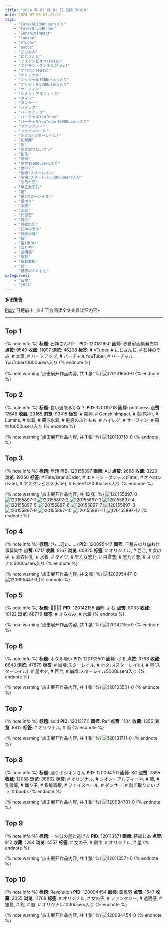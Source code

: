 ```yaml
---
title: "2024 年 07 月 01 日 日榜 Top10"
date: 2024-07-03 06:22:47
tags:
    - "Fate/GO1000users入り"
    - "Fate/GrandOrder"
    - "GenshinImpact"
    - "Lumine"
    - "VTuber"
    - "boobs"
    - "さらなみ"
    - "にじさんじ"
    - "アスクレピオス(Fate)"
    - "エドモン・ダンテス(Fate)"
    - "オベロン(Fate)"
    - "オリジナル"
    - "オリジナル1000users入り"
    - "オリジナル5000users入り"
    - "サーフィン"
    - "シオン・アルフィーネ"
    - "タイツ"
    - "ダンサー"
    - "ハイレグ"
    - "ハーフアップ"
    - "バーチャルYouTuber"
    - "バーチャルYouTuber10000users入り"
    - "ファンタジー"
    - "フェイスベール"
    - "ホタル(スターレイル)"
    - "乳暖簾"
    - "剣"
    - "剥ぎ取りたいブラ"
    - "創作"
    - "原神"
    - "原神10000users入り"
    - "女の子"
    - "崩壊:スターレイル"
    - "崩壊:スターレイル5000users入り"
    - "志乃と恋"
    - "早乙女志乃"
    - "星"
    - "星(スターレイル)"
    - "星ホタ"
    - "本家"
    - "水着"
    - "白雪恋"
    - "百合"
    - "着衣巨乳"
    - "石神のぞみ"
    - "競泳水着"
    - "腋"
    - "蛍(原神)"
    - "踊り子"
    - "透明感"
    - "銀髪"
    - "銀髪碧眼"
    - "雨"
    - "魅惑のふともも"
categories:
    - "日榜"
    - "2024"
---
```


<i class="fa fa-triangle-exclamation"></i>**多图警告**<i class="fa fa-triangle-exclamation"></i>

[Pixiv](https://www.pixiv.net/) 日榜前十, 点击下方阅读全文查看详细内容~

<!-- more -->

---

## Top 1

{% note info %}
**标题**: 石神さん3D！
**PID**: 120131650 **画师**: 赤倉＠画集発売中
**点赞**: 9549 **收藏**: 11097 **浏览**: 46296
**标签**: # VTuber, # にじさんじ, # 石神のぞみ, # 本家, # ハーフアップ, # バーチャルYouTuber, # バーチャルYouTuber10000users入り
{% endnote %}

{% note warning '点击展开作品内容, 共 **1** 张' %}
![120131650-0](https://i.pixiv.re/img-original/img/2024/07/01/00/00/57/120131650_p0.png)
{% endnote %}

## Top 2

{% note info %}
**标题**: 良い波来るかな？
**PID**: 120110718 **画师**: pottsness
**点赞**: 17646 **收藏**: 23165 **浏览**: 93415
**标签**: # 原神, # GenshinImpact, # 蛍(原神), # Lumine, # 水着, # 競泳水着, # 魅惑のふともも, # ハイレグ, # サーフィン, # 原神10000users入り
{% endnote %}

{% note warning '点击展开作品内容, 共 **1** 张' %}
![120110718-0](https://i.pixiv.re/img-original/img/2024/06/30/14/00/01/120110718_p0.jpg)
{% endnote %}

## Top 3

{% note info %}
**标题**: 無題
**PID**: 120155897 **画师**: AU
**点赞**: 2686 **收藏**: 3229 **浏览**: 19250
**标签**: # Fate/GrandOrder, # エドモン・ダンテス(Fate), # オベロン(Fate), # アスクレピオス(Fate), # Fate/GO1000users入り
{% endnote %}

{% note warning '点击展开作品内容, 共 **13** 张' %}
![120155897-0](https://i.pixiv.re/img-original/img/2024/07/01/21/26/54/120155897_p0.png)
![120155897-1](https://i.pixiv.re/img-original/img/2024/07/01/21/26/54/120155897_p1.png)
![120155897-2](https://i.pixiv.re/img-original/img/2024/07/01/21/26/54/120155897_p2.png)
![120155897-3](https://i.pixiv.re/img-original/img/2024/07/01/21/26/54/120155897_p3.png)
![120155897-4](https://i.pixiv.re/img-original/img/2024/07/01/21/26/54/120155897_p4.png)
![120155897-5](https://i.pixiv.re/img-original/img/2024/07/01/21/26/54/120155897_p5.png)
![120155897-6](https://i.pixiv.re/img-original/img/2024/07/01/21/26/54/120155897_p6.png)
![120155897-7](https://i.pixiv.re/img-original/img/2024/07/01/21/26/54/120155897_p7.png)
![120155897-8](https://i.pixiv.re/img-original/img/2024/07/01/21/26/54/120155897_p8.png)
![120155897-9](https://i.pixiv.re/img-original/img/2024/07/01/21/26/54/120155897_p9.png)
![120155897-10](https://i.pixiv.re/img-original/img/2024/07/01/21/26/54/120155897_p10.png)
![120155897-11](https://i.pixiv.re/img-original/img/2024/07/01/21/26/54/120155897_p11.png)
![120155897-12](https://i.pixiv.re/img-original/img/2024/07/01/21/26/54/120155897_p12.png)
{% endnote %}

## Top 4

{% note info %}
**标题**: (ち…近い……)
**PID**: 120095447 **画师**: 千種みのり@お仕事募集中
**点赞**: 6717 **收藏**: 9167 **浏览**: 60825
**标签**: # オリジナル, # 百合, # 女の子, # 着衣巨乳, # 水着, # タイツ, # 早乙女志乃, # 白雪恋, # 志乃と恋, # オリジナル5000users入り
{% endnote %}

{% note warning '点击展开作品内容, 共 **2** 张' %}
![120095447-0](https://i.pixiv.re/img-original/img/2024/06/30/00/18/16/120095447_p0.jpg)
![120095447-1](https://i.pixiv.re/img-original/img/2024/06/30/00/18/16/120095447_p1.jpg)
{% endnote %}

## Top 5

{% note info %}
**标题**: 👙👙👙👙
**PID**: 120142155 **画师**: よむ
**点赞**: 8033 **收藏**: 10122 **浏览**: 68779
**标签**: # さらなみ, # 水着
{% endnote %}

{% note warning '点击展开作品内容, 共 **1** 张' %}
![120142155-0](https://i.pixiv.re/img-original/img/2024/07/01/10/24/14/120142155_p0.png)
{% endnote %}

## Top 6

{% note info %}
**标题**: ホタル吸い
**PID**: 120133501 **画师**: げる
**点赞**: 3796 **收藏**: 6643 **浏览**: 47879
**标签**: # 崩壊:スターレイル, # ホタル(スターレイル), # 星(スターレイル), # 星ホタ, # 百合, # 崩壊:スターレイル5000users入り
{% endnote %}

{% note warning '点击展开作品内容, 共 **1** 张' %}
![120133501-0](https://i.pixiv.re/img-original/img/2024/07/01/00/37/01/120133501_p0.png)
{% endnote %}

## Top 7

{% note info %}
**标题**: acid
**PID**: 120131711 **画师**: Re°
**点赞**: 1104 **收藏**: 1355 **浏览**: 8912
**标签**: # オリジナル, # 雨
{% endnote %}

{% note warning '点击展开作品内容, 共 **1** 张' %}
![120131711-0](https://i.pixiv.re/img-original/img/2024/07/01/00/01/19/120131711_p0.png)
{% endnote %}

## Top 8

{% note info %}
**标题**: 踊り子シオンさん
**PID**: 120094701 **画师**: SG
**点赞**: 7895 **收藏**: 12058 **浏览**: 36662
**标签**: # オリジナル, # シオン・アルフィーネ, # 腋, # 乳暖簾, # 踊り子, # 銀髪碧眼, # フェイスベール, # ダンサー, # 剥ぎ取りたいブラ, # boobs
{% endnote %}

{% note warning '点击展开作品内容, 共 **1** 张' %}
![120094701-0](https://i.pixiv.re/img-original/img/2024/06/30/00/03/23/120094701_p0.png)
{% endnote %}

## Top 9

{% note info %}
**标题**: 一生分の星と逃げる
**PID**: 120113571 **画师**: 萩森じあ
**点赞**: 912 **收藏**: 1284 **浏览**: 4557
**标签**: # 女の子, # 創作, # オリジナル, # 星
{% endnote %}

{% note warning '点击展开作品内容, 共 **1** 张' %}
![120113571-0](https://i.pixiv.re/img-original/img/2024/06/30/16/05/16/120113571_p0.jpg)
{% endnote %}

## Top 10

{% note info %}
**标题**: Revolution
**PID**: 120094454 **画师**: 碧風羽
**点赞**: 1547 **收藏**: 2055 **浏览**: 11769
**标签**: # オリジナル, # 女の子, # ファンタジー, # 透明感, # 銀髪, # 剣, # 腋, # オリジナル1000users入り
{% endnote %}

{% note warning '点击展开作品内容, 共 **1** 张' %}
![120094454-0](https://i.pixiv.re/img-original/img/2024/06/30/00/00/57/120094454_p0.jpg)
{% endnote %}

